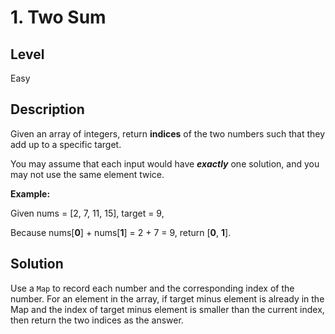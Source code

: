 #  1. Two Sum

## Level
Easy

## Description

Given an array of integers, return **indices** of the two numbers such that they add up to a specific target.

You may assume that each input would have ***exactly*** one solution, and you may not use the same element twice.

**Example:**

Given nums = [2, 7, 11, 15], target = 9,

Because nums[**0**] + nums[**1**] = 2 + 7 = 9,
return [**0**, **1**].

## Solution
Use a `Map` to record each number and the corresponding index of the number.
For an element in the array, if target minus element is already in the Map and the index of target minus element is smaller than the current index, then return the two indices as the answer.
